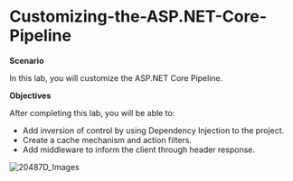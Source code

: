 # Customizing-the-ASP.NET-Core-Pipeline


**Scenario**

In this lab, you will customize the ASP.NET Core Pipeline.

**Objectives**

After completing this lab, you will be able to:

- Add inversion of control by using Dependency Injection to the project.
- Create a cache mechanism and action filters.
- Add middleware to inform the client through header response.

![20487D_Images](https://github.com/ialcaidef/Customizing-the-ASP.NET-Core-Pipeline/tree/master/Images)
